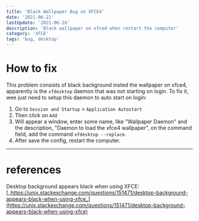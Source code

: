 ```yaml
---
title: 'Black Wallpaper Bug on XFCE4'
date: '2021-06-21'
lastUpdate: '2021-06-28'
description: 'Black wallpaper on xfce4 when restart the computer'
category: 'XFCE'
tags: 'bug, desktop'
---
```


# How to fix

This problem consists of black background insted the wallpaper on xfce4, apparently is the `xfdesktop` daemon that was not starting on login. To fix it, wee just need to setup this daemon to auto start on login:


1. Go to `Session and Startup` > `Application Autostart`
2. Then click on `Add`
3. Will appear a window, enter some name, like "Wallpaper Daemon" and the description, "Daemon to load the xfce4 wallpaper", on the command field, add the command `xfdesktop --replace`.
4. After save the config, restart the computer.


---

# references

Desktop background appears black when using XFCE: [_https://unix.stackexchange.com/questions/151471/desktop-background-appears-black-when-using-xfce_](https://unix.stackexchange.com/questions/151471/desktop-background-appears-black-when-using-xfce)
